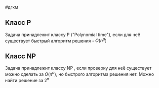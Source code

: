 #дгкм 
## Класс P
Задача принадлежит классу P ("Polynomial time"), если для неё существует быстрый алгоритм решения - $O(n^a)$

## Класс NP
Задача принадлежит классу NP , если проверку для неё существует можно сделать за $O(n^a)$, но быстрого алгоритма решения нет. Можно найти решение за $2^n$